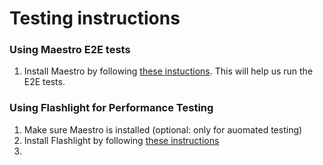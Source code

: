 # Testing instructions

### Using Maestro E2E tests
1. Install Maestro by following [these instuctions](https://maestro.mobile.dev/). This will help us run the E2E tests.


### Using Flashlight for Performance Testing
1. Make sure Maestro is installed (optional: only for auomated testing)
2. Install Flashlight by following [these instructions](https://flashlight.dev)
3. 